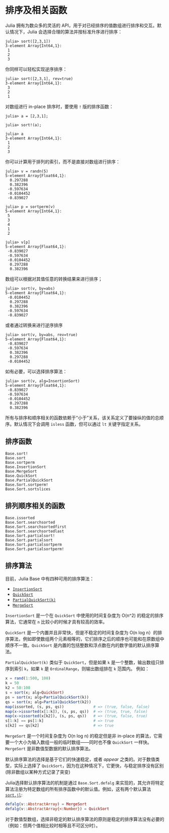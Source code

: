 # 排序及相关函数

Julia 拥有为数众多的灵活的 API，用于对已经排序的值数组进行排序和交互。默认情况下，Julia 会选择合理的算法并按标准升序进行排序：

```jldoctest
julia> sort([2,3,1])
3-element Array{Int64,1}:
 1
 2
 3
```

你同样可以轻松实现逆序排序：

```jldoctest
julia> sort([2,3,1], rev=true)
3-element Array{Int64,1}:
 3
 2
 1
```

对数组进行 in-place 排序时，要使用 `!` 版的排序函数：

```jldoctest
julia> a = [2,3,1];

julia> sort!(a);

julia> a
3-element Array{Int64,1}:
 1
 2
 3
```

你可以计算用于排列的索引，而不是直接对数组进行排序：

```julia-repl
julia> v = randn(5)
5-element Array{Float64,1}:
  0.297288
  0.382396
 -0.597634
 -0.0104452
 -0.839027

julia> p = sortperm(v)
5-element Array{Int64,1}:
 5
 3
 4
 1
 2

julia> v[p]
5-element Array{Float64,1}:
 -0.839027
 -0.597634
 -0.0104452
  0.297288
  0.382396
```

数组可以根据对其值任意的转换结果来进行排序；

```julia-repl
julia> sort(v, by=abs)
5-element Array{Float64,1}:
 -0.0104452
  0.297288
  0.382396
 -0.597634
 -0.839027
```

或者通过转换来进行逆序排序

```julia-repl
julia> sort(v, by=abs, rev=true)
5-element Array{Float64,1}:
 -0.839027
 -0.597634
  0.382396
  0.297288
 -0.0104452
```

如有必要，可以选择排序算法：

```julia-repl
julia> sort(v, alg=InsertionSort)
5-element Array{Float64,1}:
 -0.839027
 -0.597634
 -0.0104452
  0.297288
  0.382396
```

所有与排序和顺序相关的函数依赖于“小于”关系，该关系定义了要操纵的值的总顺序。默认情况下会调用 `isless` 函数，但可以通过 `lt` 关键字指定关系。

## 排序函数

```@docs
Base.sort!
Base.sort
Base.sortperm
Base.InsertionSort
Base.MergeSort
Base.QuickSort
Base.PartialQuickSort
Base.Sort.sortperm!
Base.Sort.sortslices
```

## 排列顺序相关的函数

```@docs
Base.issorted
Base.Sort.searchsorted
Base.Sort.searchsortedfirst
Base.Sort.searchsortedlast
Base.Sort.partialsort!
Base.Sort.partialsort
Base.Sort.partialsortperm
Base.Sort.partialsortperm!
```

## 排序算法

目前，Julia Base 中有四种可用的排序算法：

  * [`InsertionSort`](@ref)
  * [`QuickSort`](@ref)
  * [`PartialQuickSort(k)`](@ref)
  * [`MergeSort`](@ref)

`InsertionSort` 是一个在 `QuickSort` 中使用的时间复杂度为 O(n^2) 的稳定的排序算法，它通常在 `n` 比较小的时候才具有较高的效率。

`QuickSort` 是一个内置并且非常快，但是不稳定的时间复杂度为 O(n log n）的排序算法，例如即使数组两个元素相等的，它们排序之后的顺序也可能和在原数组中顺序不一致。`QuickSort` 是内置的包括整数和浮点数在内的数字值的默认排序算法。

`PartialQuickSort(k)` 类似于 `QuickSort`，但是如果 `k` 是一个整数，输出数组只排序到索引 `k`，如果 `k` 是 `OrdinalRange`，则输出数组排在 `k` 范围内。 例如：

```julia
x = rand(1:500, 100)
k = 50
k2 = 50:100
s = sort(x; alg=QuickSort)
ps = sort(x; alg=PartialQuickSort(k))
qs = sort(x; alg=PartialQuickSort(k2))
map(issorted, (s, ps, qs))             # => (true, false, false)
map(x->issorted(x[1:k]), (s, ps, qs))  # => (true, true, false)
map(x->issorted(x[k2]), (s, ps, qs))   # => (true, false, true)
s[1:k] == ps[1:k]                      # => true
s[k2] == qs[k2]                        # => true
```

`MergeSort` 是一个时间复杂度为 O(n log n) 的稳定但是非 in-place 的算法，它需要一个大小为输入数组一般的临时数组——同时也不像 `QuickSort` 一样快。`MergeSort` 是非数值型数据的默认排序算法。

默认排序算法的选择是基于它们的快速稳定，或者 *appear* 之类的。对于数值类型，实际上选择了 `QuickSort`，因为在这种情况下，它更快，与稳定排序没有区别(除非数组以某种方式记录了突变)

Julia选择默认排序算法的机制是通过 `Base.Sort.defalg` 来实现的，其允许将特定算法注册为特定数组的所有排序函数中的默认值。例如，这有两个默认算法 [`sort.jl`](https://github.com/JuliaLang/julia/blob/master/base/sort.jl):

```julia
defalg(v::AbstractArray) = MergeSort
defalg(v::AbstractArray{<:Number}) = QuickSort
```

对于数值型数组，选择非稳定的默认排序算法的原则是稳定的排序算法没有必要的（例如：但两个值相比较时相等且不可区分时）。
